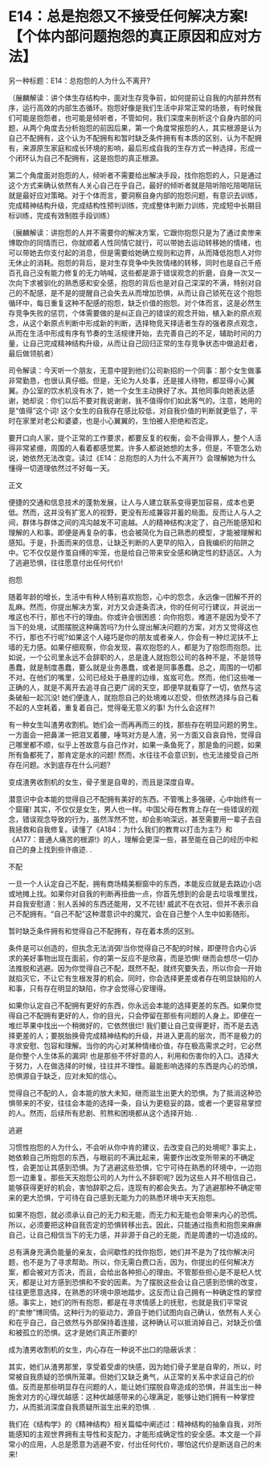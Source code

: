 # E14：总是抱怨又不接受任何解决方案! 【个体内部问题抱怨的真正原因和应对方法】

另一种标题：E14：总抱怨的人为什么不离开?

（展麟解读：讲个体生存结构中，面对生存竞争前，如何提前让自我的内部井然有序，运行高效的内部生态循环。抱怨好像是我们生活中非常正常的场景，有时候我们可能是抱怨者，也可能是倾听者，不管如何，我们深度来剖析这个自身内部的问题，从两个角度去分析抱怨的前因后果，第一个角度常报怨的人，其实根源是认为自己不配拥有，这个认为不配拥有和暂时缺乏条件拥有有本质的区别，认为不配拥有，来源原生家庭和成长环境的影响，最后形成自我的生存方式一种选择，形成一个闭环认为自己不配拥有，这是抱怨的真正根源。

第二个角度面对抱怨的人，倾听者不需要给出解决手段，找你抱怨的人，只是通过这个方式来确认依然有人关心自己在乎自己，最好的倾听者就是陪听陪吃陪喝陪玩就是最好应对策略。对于个体而言，要洞察自身内部的抱怨问题，有意识去训练，完成精神结构升级，完成结构性预判训练，完成整体判断力训练，完成短中长期目标训练，完成有效制胜手段训练）

（展麟解读：讲抱怨的人并不需要你的解决方案，它跟你抱怨只是为了通过卖惨来博取你的同情而已，你就顺着人性同情它就行，可以带她去运动转移她的情绪，也可以带她去你支付起的消息，但是需要给她确立规则和边界，从而降低抱怨人对你无休止的消耗。抱怨的背后，是对生存竞争中失败情绪的转移，同时也是自己千疮百孔自己没有能力修复的无力呐喊，这些都是源于错误观念的折磨，自身一次又一次向下求被驯化的熟悉感和安全感，抱怨的背后也是对自己深深的不满，特别对自己的不配感，是不是的提醒自己会失去从而增加恐惧，从而让自己锁死在这个抱怨循环中，每日重复这种不配感的抱怨，缺乏价值的抱怨。对个体而言，这是必然生存竞争失败的惩罚，个体需要做的是纠正自己的错误的观念开始，植入新的原点观念，从这个新原点判断中形成新的判断，选择物竞天择适者生存的强者原点观念，从而在生活中形成有序有节奏的生活规律开始，去完善自己的不足，辅助时间的力量，让自己完成精神结构升级，从而让自己回归正常的生存竞争状态中做追赶者，最后做领航者）

司令解读：今天听一个朋友，无意中提到他们公司新招的一个同事：那个女生做事非常勤恳，也很认真仔细。但是，无论为人处事，还是接人待物，都显得小心翼翼。办公室的饮水机没有水了，她一个女生主动换好了水。其他同事向她表达感谢，她却说：你们以后不要对我说谢谢，我不值得你们如此客气的。注意，她用的是“值得”这个词! 这个女生的自我存在感比较低，对自我价值的判断就更低了，平时在家里对老公和婆婆，也是小心翼翼的，生怕被人拒绝和否定。

要开口向人家，提个正常的工作要求，都要反复的权衡，会不会得罪人，整个人活得非常紧绷，周围的人看着都感觉累。许多人都说她想的太多，但是，不管怎么劝说，她依然无法改变。读过《E14：总抱怨的人为什么不离开?》会理解她为什么懂得一切道理依然过不好每一天。

正文

便捷的交通和信息技术的蓬勃发展，让人与人建立联系变得更加容易，成本也更低。然而，这并没有扩宽人的视野，更没有形成兼容并蓄的局面。反而让人与人之间，群体与群体之间的鸿沟越发不可逾越。人的精神结构决定了，自己所能感知和理解的人和事。即便是再复杂的事，也会被简化为自己熟悉的模型，才能被理解和感知。于是，扑面而来的信息，让缺乏判断的人更早的陷入，自我编织的陷阱之中。它不仅仅是作茧自缚的牢笼，也是给自己带来安全感和确定性的舒适区。人为了逃避恐惧，往往愿意付出任何代价!

抱怨

随着年龄的增长，生活中有种人特别喜欢抱怨，心中的怨念，永远像一团解不开的乱麻。然而，你提出解决方案，对方又会逐条否决，你的任何可行建议，并说出一堆这也不行，那也不行的理由。你或许会很困惑：向你抱怨，难道不是因为受不了当下的处境，试图摆脱这种痛苦吗?为什么提出解决问题的方案，对方又觉得这也不行，那也不行呢?如果这个人碰巧是你的朋友或者亲人，你会有一种烂泥扶不上墙的无力感。如果仔细观察，你会发现，喜欢抱怨的人，都是为了抱怨而抱怨。比如说，一个公司里永远不会辞职的人，总是逢人就抱怨公司的各种不是，不是领导愚蠢，就是制度愚蠢，要么就是业务愚蠢，或者是同事愚蠢。总之，周围的一切都不对。在他们的嘴里，公司已经处于悬崖的边缘，岌岌可危。然而，他们这些唯一正确的人，就是不离开去追寻自己更广阔的天空，即便早就看穿了一切，依然与这条破船一起沉没! 她们便逢人，就抱怨自己的处境难以忍受，但依然选择与自己看不起的人空耗着，重复着自己，觉得毫无意义的事! 为什么会这样?!

有一种女生叫渣男收割机。她们会一而再再而三的找，那些存在明显问题的男生。一方面会一把鼻涕一把泪叉着腰，唾骂对方是人渣，另一方面又自哀自怜，觉得自己哪里都不顺，似乎上苍故意与自己作对，如果一条鱼死了，那是鱼的问题，如果所有鱼都死了，那肯定是水的问题! 然而，水往往不会意识到，也无法接受自己所存在问题。水到底存在什么问题?

变成渣男收割机的女生，骨子里是自卑的，而且是深度自卑。

潜意识中会本能的觉得自己不配拥有美好的东西。不管嘴上多强硬，心中始终有一个窟窿! 其实，不仅仅是女生，男人也一样。中国父母在教育上存在一些错误的观念，错误观念导致的行为，虽然浑然不觉，却会影响深远，甚至需要用一辈子去自我拯救和自我修复。读懂了《A184：为什么我们的教育以打击为主?》和《A177：普通人痛苦的根源!》的人，理解会更深一些，甚至能在自己的经历中和自己的身上找到些许痕迹. .

不配

一旦一个人认定自己不配，拥有商场精美橱窗中的东西，本能反应就是去路边小店或地摊上找。如果你对自我的判断再扭曲一点，你首先想到的会是去垃圾堆里找，并自我安慰道：别人丢掉的东西还能用，又不花钱! 威武不在衣冠，但并不表示自己不配拥有。“自己不配”这种潜意识中的魔咒，会在自己整个人生中如影随形。

暂时缺乏条件拥有和觉得自己不配拥有，存在着本质的区别。

条件是可以创造的，但执念无法消弭!当你觉得自己不配的时候，即便符合内心诉求的美好事物出现在面前，你的第一反应不是欣喜，而是恐惧! 继而会想尽一切办法推脱和逃避。因为你觉得自己不配，既然不配，就终究要失去，所以你会一开始就掐灭它，不让它有生根发芽的机会。同时，你会选择更差或者存在明显缺陷的人和事，只有存在明显的缺陷，你才会觉得心安理得。

如果你认定自己不配拥有更好的东西，你永远会本能的选择更差的东西。如果你觉得自己不配拥有更好的人，你的目光，只会停留在那些有问题的人身上。即便在一堆烂苹果中找出一个稍微好的，它依然很烂! 我们要让自己变得更好，而不是去选择更差的人；要脱胎换骨完成精神结构的升级，并进入更高的层次，而不是极力的寻求安慰、包容和理解。当你的内心对某种情绪价值，存在极高需求之时，它必然是你整个人生体系的漏洞! 也是那些不怀好意的人，利用和伤害你的入口。选择大于努力，人在做选择的时候，往往并不理性。最能影响选择的东西是内心的恐惧，恐惧源自于缺乏，应对未知的信心。

觉得自己不配的人，会本能的放大未知，继而滋生出更大的恐惧。为了抵消这种恐惧带来的不安，往往会本能的选择一条，自认为更稳妥的路，或者一个更容易掌控的人。然而，后续所有悲剧、煎熬和困境都从这个选择开始. .

逃避

习惯性抱怨的人为什么，不会听从你中肯的建议，去改变自己的处境呢? 事实上，她依赖自己所抱怨的东西，与眼前的不满比起来，需要作出改变所带来的不确定性，会更加让其感到恐惧。为了逃避这些恐惧，它宁可待在熟悉的环境中，一边抱怨一边重复。那些天天抱怨公司的人为什么不辞职呢? 因为这些人并不相信自己，能够获得更好的机会，害怕辞职之后，连现有的都会失去。为了逃避那种不确定带来的更大恐惧，宁可待在自己感到无能为力的熟悉环境中天天抱怨。

如果不抱怨，就必须承认自己的无力和无能，而无力和无能也会带来内心的恐慌。所以，必须要把这种自我否定的恐惧转移出去。因此，只能通过指责和抱怨来麻痹自己，让自己相信当下的无力感，并非源于自己的无能，而是周遭的一切造成的。

总有满身充满负能量的亲友，会间歇性的找你抱怨，她们并不是为了找你解决问题，也不是为了寻求帮助。所以，你无需白费口舌，因为，你提出的任何解决方案，都会被对方否决，而且，会给出各种担心的理由。不管那些担心是不是杞人忧天，都是让对方感到恐惧和不安的因素。为了摆脱这些会让自己感到恐惧的改变，往往更愿意选择，在熟悉的环境中原地踏步。这反而让自己拥有一种确定性的掌控感。事实上，她们的所有抱怨，都是在寻求情感上的抚慰，也就是我们平常说的“卖惨”博同情。这种行为的驱动力，源自于她们试图向自己确认，依然有人关心和在乎自己，自己依然与外部保持着连接，这种确认可以抵消掉自己，对缺乏价值和被孤立的恐惧。这才是她们真正所要的!

成为渣男收割机的女生，内心存在一种说不出口的隐蔽诉求：

其实，她们从渣男那里，享受着受虐的快感，因为她们骨子里是自卑的，所以，时常被自我质疑的恐惧所笼罩。但她们又缺乏勇气，从正常的关系中求证自己的价值。反而是那些明显存在问题的人，能让她们摆脱自卑造成的恐惧，并滋生出一种施舍对方的心理优越感：这种优越感带来的心理满足，能够让她们拥有一种掌控力，从而抵消深度自我质疑所滋生出来的恐惧. .

我们在《结构学》的《精神结构》相关篇幅中阐述过：精神结构的抽象自我，对所能感知的主观世界拥有主导性和支配力，才能形成确定性的安全感。本文是一个非常小的应用，人总是愿意为逃避不安，付出任何代价，哪怕这代价是断送自己的未来!